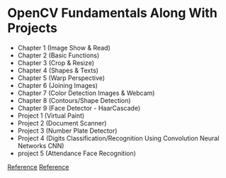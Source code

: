 # OpenCV Fundamentals Along With Projects

- Chapter 1 (Image Show & Read)
- Chapter 2 (Basic Functions)
- Chapter 3 (Crop & Resize)
- Chapter 4 (Shapes & Texts)
- Chapter 5 (Warp Perspective)
- Chapter 6 (Joining Images)
- Chapter 7 (Color Detection Images & Webcam)
- Chapter 8 (Contours/Shape Detection)
- Chapter 9 (Face Detector - HaarCascade)
- Project 1 (Virtual Paint)
- Project 2 (Document Scanner)
- Project 3 (Number Plate Detector)
- Project 4 (Digits Classification/Recognition Using Convolution Neural Networks CNN)
- project 5 (Attendance Face Recognition)

[Reference](https://www.youtube.com/watch?v=WQeoO7MI0Bs)
[Reference](https://www.youtube.com/watch?v=y1ZrOs9s2QA&list=PLMoSUbG1Q_r8jFS04rot-3NzidnV54Z2q&index=5)
